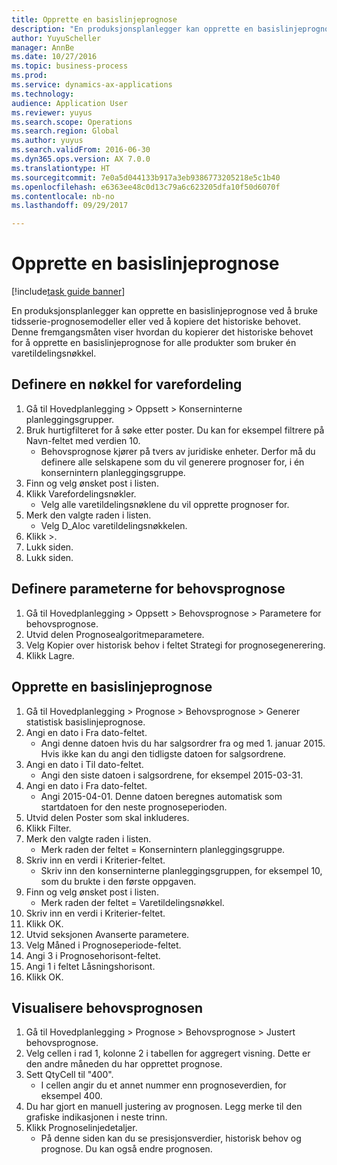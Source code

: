 ```yaml
--- 
title: Opprette en basislinjeprognose
description: "En produksjonsplanlegger kan opprette en basislinjeprognose ved å bruke tidsserie-prognosemodeller eller ved å kopiere det historiske behovet."
author: YuyuScheller
manager: AnnBe
ms.date: 10/27/2016
ms.topic: business-process
ms.prod: 
ms.service: dynamics-ax-applications
ms.technology: 
audience: Application User
ms.reviewer: yuyus
ms.search.scope: Operations
ms.search.region: Global
ms.author: yuyus
ms.search.validFrom: 2016-06-30
ms.dyn365.ops.version: AX 7.0.0
ms.translationtype: HT
ms.sourcegitcommit: 7e0a5d044133b917a3eb9386773205218e5c1b40
ms.openlocfilehash: e6363ee48c0d13c79a6c623205dfa10f50d6070f
ms.contentlocale: nb-no
ms.lasthandoff: 09/29/2017

---
```

# <a name="create-a-baseline-forecast"></a>Opprette en basislinjeprognose

[!include[task guide banner](../../includes/task-guide-banner.md)]

En produksjonsplanlegger kan opprette en basislinjeprognose ved å bruke tidsserie-prognosemodeller eller ved å kopiere det historiske behovet. Denne fremgangsmåten viser hvordan du kopierer det historiske behovet for å opprette en basislinjeprognose for alle produkter som bruker én varetildelingsnøkkel. 


## <a name="set-up-an-item-allocation-key"></a>Definere en nøkkel for varefordeling
1. Gå til Hovedplanlegging > Oppsett > Konserninterne planleggingsgrupper.
2. Bruk hurtigfilteret for å søke etter poster. Du kan for eksempel filtrere på Navn-feltet med verdien 10.
    * Behovsprognose kjører på tvers av juridiske enheter. Derfor må du definere alle selskapene som du vil generere prognoser for, i én konsernintern planleggingsgruppe.  
3. Finn og velg ønsket post i listen.
4. Klikk Varefordelingsnøkler.
    * Velg alle varetildelingsnøklene du vil opprette prognoser for.  
5. Merk den valgte raden i listen.
    * Velg D_Aloc varetildelingsnøkkelen.  
6. Klikk >.
7. Lukk siden.
8. Lukk siden.

## <a name="set-up-the-demand-forecasting-paramters"></a>Definere parameterne for behovsprognose
1. Gå til Hovedplanlegging > Oppsett > Behovsprognose > Parametere for behovsprognose.
2. Utvid delen Prognosealgoritmeparametere.
3. Velg Kopier over historisk behov i feltet Strategi for prognosegenerering.
4. Klikk Lagre.

## <a name="create-a-baseline-forecast"></a>Opprette en basislinjeprognose
1. Gå til Hovedplanlegging > Prognose > Behovsprognose > Generer statistisk basislinjeprognose.
2. Angi en dato i Fra dato-feltet.
    * Angi denne datoen hvis du har salgsordrer fra og med 1. januar 2015. Hvis ikke kan du angi den tidligste datoen for salgsordrene.  
3. Angi en dato i Til dato-feltet.
    * Angi den siste datoen i salgsordrene, for eksempel 2015-03-31.  
4. Angi en dato i Fra dato-feltet.
    * Angi 2015-04-01. Denne datoen beregnes automatisk som startdatoen for den neste prognoseperioden.  
5. Utvid delen Poster som skal inkluderes.
6. Klikk Filter.
7. Merk den valgte raden i listen.
    * Merk raden der feltet = Konsernintern planleggingsgruppe.  
8. Skriv inn en verdi i Kriterier-feltet.
    * Skriv inn den konserninterne planleggingsgruppen, for eksempel 10, som du brukte i den første oppgaven.  
9. Finn og velg ønsket post i listen.
    * Merk raden der feltet = Varetildelingsnøkkel.  
10. Skriv inn en verdi i Kriterier-feltet.
11. Klikk OK.
12. Utvid seksjonen Avanserte parametere.
13. Velg Måned i Prognoseperiode-feltet.
14. Angi 3 i Prognosehorisont-feltet.
15. Angi 1 i feltet Låsningshorisont.
16. Klikk OK.

## <a name="visualize-the-demand-forecast"></a>Visualisere behovsprognosen
1. Gå til Hovedplanlegging > Prognose > Behovsprognose > Justert behovsprognose.
2. Velg cellen i rad 1, kolonne 2 i tabellen for aggregert visning. Dette er den andre måneden du har opprettet prognose.
3. Sett QtyCell til "400".
    * I cellen angir du et annet nummer enn prognoseverdien, for eksempel 400.  
4. Du har gjort en manuell justering av prognosen. Legg merke til den grafiske indikasjonen i neste trinn.
5. Klikk Prognoselinjedetaljer.
    * På denne siden kan du se presisjonsverdier, historisk behov og prognose. Du kan også endre prognosen.  


